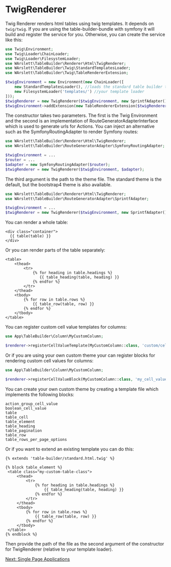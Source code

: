 # TwigRenderer
Twig Renderer renders html tables using twig templates. It depends on `twig/twig`. If you are using the
table-builder-bundle with symfony it will build and register the service for you. Otherwise, you can create the service
like this:
```php
use Twig\Environment;
use Twig\Loader\ChainLoader;
use Twig\Loader\FilesystemLoader;
use WArslett\TableBuilder\Renderer\Html\TwigRenderer;
use WArslett\TableBuilder\Twig\StandardTemplatesLoader;
use WArslett\TableBuilder\Twig\TableRendererExtension;

$twigEnvironment = new Environment(new ChainLoader([
    new StandardTemplatesLoader(), //loads the standard table builder templates
    new FilesystemLoader('templates/') //your template loader
]));
$twigRenderer = new TwigRenderer($twigEnvironment, new SprintfAdapter());
$twigEnvironment->addExtension(new TableRendererExtension($twigRenderer)); // the extension must be loaded
```

The constructor takes two parameters. The first is the Twig Environment and the second is an implementation of
RouteGeneratorAdapterInterface which is used to generate urls for Actions.
You can inject an alternative such as the SymfonyRoutingAdapter to render Symfony routes:
```php
use WArslett\TableBuilder\Renderer\Html\TwigRenderer;
use WArslett\TableBuilder\RouteGeneratorAdapter\SymfonyRoutingAdapter;

$twigEnvironment = ...
$router = ...
$adapter = new SymfonyRoutingAdapter($router);
$twigRenderer = new TwigRenderer($twigEnvironment, $adapter);
```

The third argument is the path to the theme file. The standard theme is the default, but the bootstrap4 theme is also
available.
```php
use WArslett\TableBuilder\Renderer\Html\TwigRenderer;
use WArslett\TableBuilder\RouteGeneratorAdapter\SprintfAdapter;

$twigEnvironment = ...
$twigRenderer = new TwigRenderer($twigEnvironment, new SprintfAdapter(), TwigRenderer::BOOTSTRAP4_THEME_PATH);
```

You can render a whole table:
```twig
<div class="container">
  {{ table(table) }}
</div>
```

Or you can render parts of the table separately:
```twig
<table>
    <thead>
        <tr>
            {% for heading in table.headings %}
               {{ table_heading(table, heading) }}
            {% endfor %}
        </tr>
    </thead>
    <tbody>
        {% for row in table.rows %}
            {{ table_row(table, row) }}
        {% endfor %}
    </tbody>
</table>
```

You can register custom cell value templates for columns:
```php
use App\TableBuilder\Column\MyCustomColumn;

$renderer->registerCellValueTemplate(MyCustomColumn::class, 'custom/cell/value/template.html.twig');
```

Or if you are using your own custom theme your can register blocks for rendering custom cell values for columns:
```php
use App\TableBuilder\Column\MyCustomColumn;

$renderer->registerCellValueBlock(MyCustomColumn::class, 'my_cell_value_block');
```

You can create your own custom theme by creating a template file which implements the following blocks:
```
action_group_cell_value
boolean_cell_value
table
table_cell
table_element
table_heading
table_pagination
table_row
table_rows_per_page_options
```

Or if you want to extend an existing template you can do this:
```twig
{% extends 'table-builder/standard.html.twig' %}

{% block table_element %}
 <table class="my-custom-table-class">
     <thead>
         <tr>
             {% for heading in table.headings %}
                 {{ table_heading(table, heading) }}
             {% endfor %}
         </tr>
     </thead>
     <tbody>
         {% for row in table.rows %}
             {{ table_row(table, row) }}
         {% endfor %}
     </tbody>
 </table>
{% endblock %}
```

Then provide the path of the file as the second argument of the constructor for TwigRenderer (relative to your template
loader).

[Next: Single Page Applications](./single_page_applications.md)
